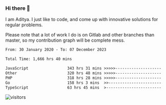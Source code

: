 ### Hi there 👋

I am Aditya. I just like to code, and come up with innovative solutions for regular problems.

Please note that a lot of work I do is on Gitlab and other branches than master, so my contribution graph will be complete mess.

<!--START_SECTION:waka-->

```txt
From: 30 January 2020 - To: 07 December 2023

Total Time: 1,666 hrs 40 mins

JavaScript                 343 hrs 31 mins >>>>>--------------------   20.61 %
Other                      320 hrs 48 mins >>>>>--------------------   19.25 %
PHP                        318 hrs 28 mins >>>>>--------------------   19.11 %
Go                         158 hrs 3 mins  >>-----------------------   09.48 %
TypeScript                 63 hrs 45 mins  >------------------------   03.83 %
```

<!--END_SECTION:waka-->

![visitors](https://visitor-badge.glitch.me/badge?page_id=BrainBuzzer.visitor-badge&left_color=green&right_color=red)
